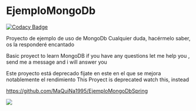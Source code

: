 # EjemploMongoDb

[![Codacy Badge](https://api.codacy.com/project/badge/Grade/8c656034ddfe4462bb007afe1067e82b)](https://www.codacy.com/app/MaQuiNa1995/EjemploMongoDb?utm_source=github.com&utm_medium=referral&utm_content=MaQuiNa1995/EjemploMongoDb&utm_campaign=badger)

Proyecto de ejemplo de uso de MongoDb
Cualquier duda, hacérmelo saber, os la responderé encantado

Basic proyect to learn MongoDB
if you have any questions let me help you , send me a message and i will answer you

Este proyecto está deprecado fijate en este en el que se mejora notablemente el rendimiento
This Proyect is deprecated watch this, instead

https://github.com/MaQuiNa1995/EjemploMongoDbSpring

<a href="https://www.codacy.com/app/MaQuiNa1995/EjemploMongoDb?utm_source=github.com&amp;utm_medium=referral&amp;utm_content=MaQuiNa1995/EjemploMongoDb&amp;utm_campaign=Badge_Grade"><img src="https://api.codacy.com/project/badge/Grade/8c656034ddfe4462bb007afe1067e82b"/></a>

